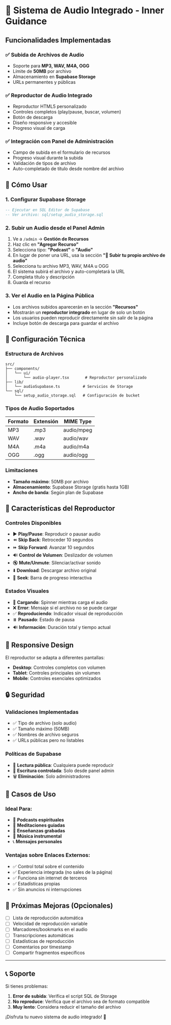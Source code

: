 # 🎵 Sistema de Audio Integrado - Inner Guidance

## Funcionalidades Implementadas

### ✅ Subida de Archivos de Audio
- Soporte para **MP3, WAV, M4A, OGG**
- Límite de **50MB** por archivo
- Almacenamiento en **Supabase Storage**
- URLs permanentes y públicas

### ✅ Reproductor de Audio Integrado
- Reproductor HTML5 personalizado
- Controles completos (play/pause, buscar, volumen)
- Botón de descarga
- Diseño responsive y accesible
- Progreso visual de carga

### ✅ Integración con Panel de Administración
- Campo de subida en el formulario de recursos
- Progreso visual durante la subida
- Validación de tipos de archivo
- Auto-completado de título desde nombre del archivo

## 🚀 Cómo Usar

### 1. Configurar Supabase Storage
```sql
-- Ejecutar en SQL Editor de Supabase
-- Ver archivo: sql/setup_audio_storage.sql
```

### 2. Subir un Audio desde el Panel Admin
1. Ve a `/admin` → **Gestión de Recursos**
2. Haz clic en **"Agregar Recurso"**
3. Selecciona tipo: **"Podcast"** o **"Audio"**
4. En lugar de poner una URL, usa la sección **"📁 Subir tu propio archivo de audio"**
5. Selecciona tu archivo MP3, WAV, M4A u OGG
6. El sistema subirá el archivo y auto-completará la URL
7. Completa título y descripción
8. Guarda el recurso

### 3. Ver el Audio en la Página Pública
- Los archivos subidos aparecerán en la sección **"Recursos"**
- Mostrarán un **reproductor integrado** en lugar de solo un botón
- Los usuarios pueden reproducir directamente sin salir de la página
- Incluye botón de descarga para guardar el archivo

## 🔧 Configuración Técnica

### Estructura de Archivos
```
src/
├── components/
│   └── ui/
│       └── audio-player.tsx       # Reproductor personalizado
├── lib/
│   └── audioSupabase.ts          # Servicios de Storage
└── sql/
    └── setup_audio_storage.sql   # Configuración de bucket
```

### Tipos de Audio Soportados
| Formato | Extensión | MIME Type |
|---------|-----------|-----------|
| MP3 | .mp3 | audio/mpeg |
| WAV | .wav | audio/wav |
| M4A | .m4a | audio/m4a |
| OGG | .ogg | audio/ogg |

### Limitaciones
- **Tamaño máximo**: 50MB por archivo
- **Almacenamiento**: Supabase Storage (gratis hasta 1GB)
- **Ancho de banda**: Según plan de Supabase

## 🎨 Características del Reproductor

### Controles Disponibles
- ▶️ **Play/Pause**: Reproducir o pausar audio
- ⏪ **Skip Back**: Retroceder 10 segundos
- ⏩ **Skip Forward**: Avanzar 10 segundos
- 🔊 **Control de Volumen**: Deslizador de volumen
- 🔇 **Mute/Unmute**: Silenciar/activar sonido
- ⬇️ **Download**: Descargar archivo original
- 📍 **Seek**: Barra de progreso interactiva

### Estados Visuales
- 🔄 **Cargando**: Spinner mientras carga el audio
- ❌ **Error**: Mensaje si el archivo no se puede cargar
- ✅ **Reproduciendo**: Indicador visual de reproducción
- ⏸️ **Pausado**: Estado de pausa
- 🔊 **Información**: Duración total y tiempo actual

## 📱 Responsive Design

El reproductor se adapta a diferentes pantallas:
- **Desktop**: Controles completos con volumen
- **Tablet**: Controles principales sin volumen
- **Mobile**: Controles esenciales optimizados

## 🔒 Seguridad

### Validaciones Implementadas
- ✅ Tipo de archivo (solo audio)
- ✅ Tamaño máximo (50MB)
- ✅ Nombres de archivo seguros
- ✅ URLs públicas pero no listables

### Políticas de Supabase
- 📖 **Lectura pública**: Cualquiera puede reproducir
- 📝 **Escritura controlada**: Solo desde panel admin
- 🗑️ **Eliminación**: Solo administradores

## 🎯 Casos de Uso

### Ideal Para:
- 🎤 **Podcasts espirituales**
- 🙏 **Meditaciones guiadas**
- 📖 **Enseñanzas grabadas**
- 🎵 **Música instrumental**
- 📞 **Mensajes personales**

### Ventajas sobre Enlaces Externos:
- ✅ Control total sobre el contenido
- ✅ Experiencia integrada (no sales de la página)
- ✅ Funciona sin internet de terceros
- ✅ Estadísticas propias
- ✅ Sin anuncios ni interrupciones

## 🚀 Próximas Mejoras (Opcionales)

- [ ] Lista de reproducción automática
- [ ] Velocidad de reproducción variable
- [ ] Marcadores/bookmarks en el audio
- [ ] Transcripciones automáticas
- [ ] Estadísticas de reproducción
- [ ] Comentarios por timestamp
- [ ] Compartir fragmentos específicos

---

## 📞 Soporte

Si tienes problemas:

1. **Error de subida**: Verifica el script SQL de Storage
2. **No reproduce**: Verifica que el archivo sea de formato compatible
3. **Muy lento**: Considera reducir el tamaño del archivo

¡Disfruta tu nuevo sistema de audio integrado! 🎵
